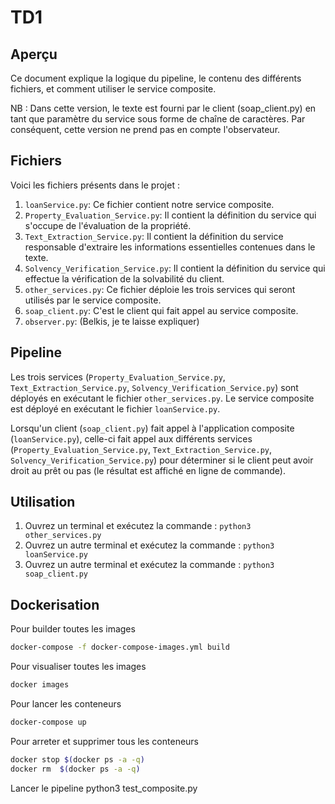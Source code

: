 # TD1

## Aperçu

Ce document explique la logique du pipeline, le contenu des différents fichiers, et comment utiliser le service composite.

NB : Dans cette version, le texte est fourni par le client (soap_client.py) en tant que paramètre du service sous forme de chaîne de caractères. Par conséquent, cette version ne prend pas en compte l'observateur.

## Fichiers

Voici les fichiers présents dans le projet :

1. `loanService.py`: Ce fichier contient notre service composite.
2. `Property_Evaluation_Service.py`: Il contient la définition du service qui s'occupe de l'évaluation de la propriété.
3. `Text_Extraction_Service.py`: Il contient la définition du service responsable d'extraire les informations essentielles contenues dans le texte.
4. `Solvency_Verification_Service.py`: Il contient la définition du service qui effectue la vérification de la solvabilité du client.
5. `other_services.py`: Ce fichier déploie les trois services qui seront utilisés par le service composite.
6. `soap_client.py`: C'est le client qui fait appel au service composite.
7. `observer.py`: (Belkis, je te laisse expliquer)

## Pipeline

Les trois services (`Property_Evaluation_Service.py`, `Text_Extraction_Service.py`, `Solvency_Verification_Service.py`) sont déployés en exécutant le fichier `other_services.py`. Le service composite est déployé en exécutant le fichier `loanService.py`.

Lorsqu'un client (`soap_client.py`) fait appel à l'application composite (`loanService.py`), celle-ci fait appel aux différents services (`Property_Evaluation_Service.py`, `Text_Extraction_Service.py`, `Solvency_Verification_Service.py`) pour déterminer si le client peut avoir droit au prêt ou pas (le résultat est affiché en ligne de commande).

## Utilisation

1. Ouvrez un terminal et exécutez la commande : `python3 other_services.py`
2. Ouvrez un autre terminal et exécutez la commande : `python3 loanService.py`
3. Ouvrez un autre terminal et exécutez la commande : `python3 soap_client.py`

## Dockerisation

Pour builder toutes les images
```bash
docker-compose -f docker-compose-images.yml build
```

Pour visualiser toutes les images
```bash
docker images
```

Pour lancer les conteneurs
```bash
docker-compose up
```

Pour arreter et supprimer tous les conteneurs
```bash
docker stop $(docker ps -a -q)
docker rm  $(docker ps -a -q)
```

Lancer le pipeline 
python3 test_composite.py